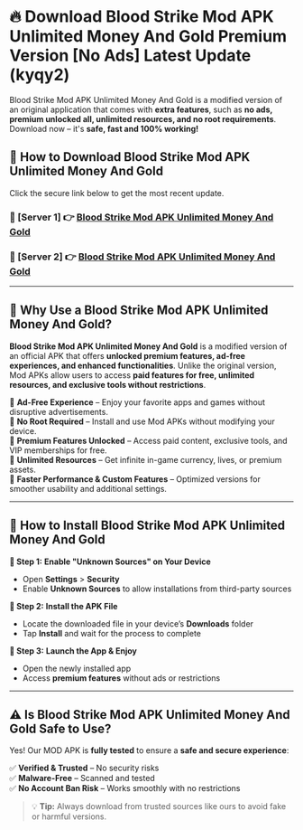 # 🔥 Download Blood Strike Mod APK Unlimited Money And Gold Premium Version [No Ads] Latest Update (kyqy2) 

Blood Strike Mod APK Unlimited Money And Gold is a modified version of an original application that comes with **extra features**, such as **no ads, premium unlocked all, unlimited resources, and no root requirements**. Download now – it's **safe, fast and 100% working!**

## **📱 How to Download Blood Strike Mod APK Unlimited Money And Gold**  

Click the secure link below to get the most recent update.  

 ### **📌 [Server 1] 👉** [Blood Strike Mod APK Unlimited Money And Gold](https://apkcomod.com?title=Blood_Strike_Mod_APK_Unlimited_Money_And_Gold)

 ### **📌 [Server 2] 👉** [Blood Strike Mod APK Unlimited Money And Gold](https://apkcomod.com?title=Blood_Strike_Mod_APK_Unlimited_Money_And_Gold)

---

## **🤖 Why Use a Blood Strike Mod APK Unlimited Money And Gold?**  

**Blood Strike Mod APK Unlimited Money And Gold** is a modified version of an official APK that offers **unlocked premium features, ad-free experiences, and enhanced functionalities**. Unlike the original version, Mod APKs allow users to access **paid features for free, unlimited resources, and exclusive tools without restrictions**.

🔽 **Ad-Free Experience** – Enjoy your favorite apps and games without disruptive advertisements.  
🔽 **No Root Required** – Install and use Mod APKs without modifying your device.  
🔽 **Premium Features Unlocked** – Access paid content, exclusive tools, and VIP memberships for free.  
🔽 **Unlimited Resources** – Get infinite in-game currency, lives, or premium assets.  
🔽 **Faster Performance & Custom Features** – Optimized versions for smoother usability and additional settings.  

---

## **🚀 How to Install Blood Strike Mod APK Unlimited Money And Gold**  

**🔹 Step 1:** **Enable "Unknown Sources" on Your Device**  
- Open **Settings** > **Security**  
- Enable **Unknown Sources** to allow installations from third-party sources  

**🔹 Step 2:** **Install the APK File**  
- Locate the downloaded file in your device’s **Downloads** folder  
- Tap **Install** and wait for the process to complete  

**🔹 Step 3:** **Launch the App & Enjoy**  
- Open the newly installed app  
- Access **premium features** without ads or restrictions  

---

## **⚠️ Is Blood Strike Mod APK Unlimited Money And Gold Safe to Use?**  

Yes! Our MOD APK is **fully tested** to ensure a **safe and secure experience**:

✅ **Verified & Trusted** – No security risks  
✅ **Malware-Free** – Scanned and tested  
✅ **No Account Ban Risk** – Works smoothly with no restrictions  

> 💡 **Tip:** Always download from trusted sources like ours to avoid fake or harmful versions.